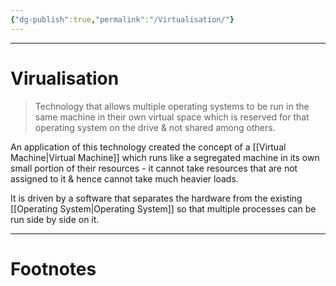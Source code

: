 ```yaml
---
{"dg-publish":true,"permalink":"/Virtualisation/"}
---
```



---
# Virualisation
> Technology that allows multiple operating systems to be run in the same machine in their own virtual space which is reserved for that operating system on the drive & not shared among others.

An application of this technology created the concept of a [[Virtual Machine\|Virtual Machine]] which runs like a segregated machine in its own small portion of their resources - it cannot take resources that are not assigned to it & hence cannot take much heavier loads.

It is driven by a software that separates the hardware from the existing [[Operating System\|Operating System]] so that multiple processes can be run side by side on it.

---
# Footnotes